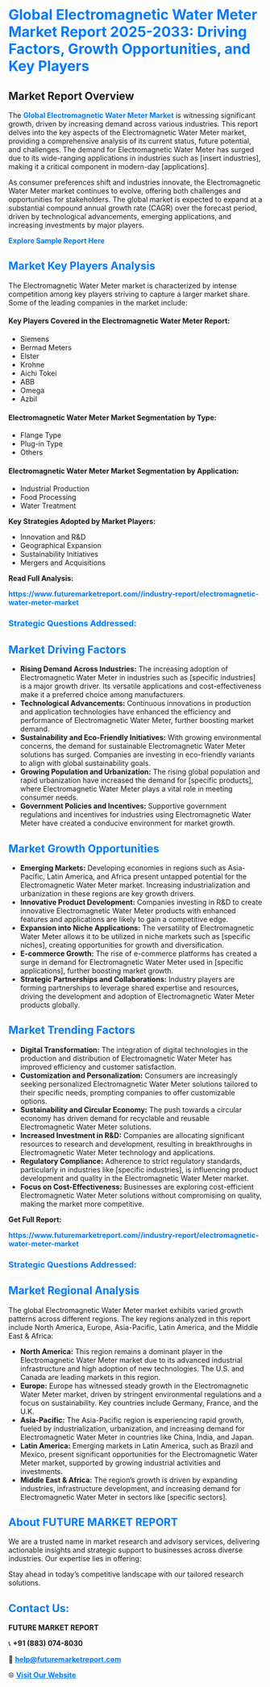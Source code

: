 <h1 style="color: #007BFF;">Global Electromagnetic Water Meter Market Report 2025-2033: Driving Factors, Growth Opportunities, and Key Players</h1>

<section id="overview">
<h2>Market Report Overview</h2>
<p>The <a href="https://www.futuremarketreport.com//industry-report/electromagnetic-water-meter-market" style="color: #007BFF; text-decoration: none;"><strong>Global Electromagnetic Water Meter Market</strong></a> is witnessing significant growth, driven by increasing demand across various industries. This report delves into the key aspects of the Electromagnetic Water Meter market, providing a comprehensive analysis of its current status, future potential, and challenges. The demand for Electromagnetic Water Meter has surged due to its wide-ranging applications in industries such as [insert industries], making it a critical component in modern-day [applications].</p>
<p>As consumer preferences shift and industries innovate, the Electromagnetic Water Meter market continues to evolve, offering both challenges and opportunities for stakeholders. The global market is expected to expand at a substantial compound annual growth rate (CAGR) over the forecast period, driven by technological advancements, emerging applications, and increasing investments by major players.</p>
</section>

<section id="overview">
<p><a href="https://www.futuremarketreport.com//request-sample/reportId=81194" style="color: #007BFF; text-decoration: none;"><strong>Explore Sample Report Here</strong></a></p>
</section>

<section id="key-players">
<h2 style="color: #007BFF;">Market Key Players Analysis</h2>
<p>The Electromagnetic Water Meter market is characterized by intense competition among key players striving to capture a larger market share. Some of the leading companies in the market include:</p>
<h4>Key Players Covered in the Electromagnetic Water Meter Report:</h4>
<ul><li>Siemens</li><li>Bermad Meters</li><li>Elster</li><li>Krohne</li><li>Aichi Tokei</li><li>ABB</li><li>Omega</li><li>Azbil</li></ul>
<h4>Electromagnetic Water Meter Market Segmentation by Type:</h4>
<ul><li>Flange Type</li><li>Plug-in Type</li><li>Others</li></ul>

<h4>Electromagnetic Water Meter Market Segmentation by Application:</h4>
<ul><li>Industrial Production</li><li>Food Processing</li><li>Water Treatment</li></ul>
<p><strong>Key Strategies Adopted by Market Players:</strong></p>
<ul>
<li>Innovation and R&D</li>
<li>Geographical Expansion</li>
<li>Sustainability Initiatives</li>
<li>Mergers and Acquisitions</li>
</ul>
</section>

<section>
<p><strong>Read Full Analysis: </strong></p><a href="https://www.futuremarketreport.com//industry-report/electromagnetic-water-meter-market" style="color: #007BFF; text-decoration: none;"><strong>https://www.futuremarketreport.com//industry-report/electromagnetic-water-meter-market</strong></a>
<h3 style="color: #007BFF;">Strategic Questions Addressed:</h3>
</section>

<section id="driving-factors">
<h2 style="color: #007BFF;">Market Driving Factors</h2>
<ul>
<li><strong>Rising Demand Across Industries:</strong> The increasing adoption of Electromagnetic Water Meter in industries such as [specific industries] is a major growth driver. Its versatile applications and cost-effectiveness make it a preferred choice among manufacturers.</li>
<li><strong>Technological Advancements:</strong> Continuous innovations in production and application technologies have enhanced the efficiency and performance of Electromagnetic Water Meter, further boosting market demand.</li>
<li><strong>Sustainability and Eco-Friendly Initiatives:</strong> With growing environmental concerns, the demand for sustainable Electromagnetic Water Meter solutions has surged. Companies are investing in eco-friendly variants to align with global sustainability goals.</li>
<li><strong>Growing Population and Urbanization:</strong> The rising global population and rapid urbanization have increased the demand for [specific products], where Electromagnetic Water Meter plays a vital role in meeting consumer needs.</li>
<li><strong>Government Policies and Incentives:</strong> Supportive government regulations and incentives for industries using Electromagnetic Water Meter have created a conducive environment for market growth.</li>
</ul>
</section>

<section id="growth-opportunities">
<h2 style="color: #007BFF;">Market Growth Opportunities</h2>
<ul>
<li><strong>Emerging Markets:</strong> Developing economies in regions such as Asia-Pacific, Latin America, and Africa present untapped potential for the Electromagnetic Water Meter market. Increasing industrialization and urbanization in these regions are key growth drivers.</li>
<li><strong>Innovative Product Development:</strong> Companies investing in R&D to create innovative Electromagnetic Water Meter products with enhanced features and applications are likely to gain a competitive edge.</li>
<li><strong>Expansion into Niche Applications:</strong> The versatility of Electromagnetic Water Meter allows it to be utilized in niche markets such as [specific niches], creating opportunities for growth and diversification.</li>
<li><strong>E-commerce Growth:</strong> The rise of e-commerce platforms has created a surge in demand for Electromagnetic Water Meter used in [specific applications], further boosting market growth.</li>
<li><strong>Strategic Partnerships and Collaborations:</strong> Industry players are forming partnerships to leverage shared expertise and resources, driving the development and adoption of Electromagnetic Water Meter products globally.</li>
</ul>
</section>

<section id="trending-factors">
<h2 style="color: #007BFF;">Market Trending Factors</h2>
<ul>
<li><strong>Digital Transformation:</strong> The integration of digital technologies in the production and distribution of Electromagnetic Water Meter has improved efficiency and customer satisfaction.</li>
<li><strong>Customization and Personalization:</strong> Consumers are increasingly seeking personalized Electromagnetic Water Meter solutions tailored to their specific needs, prompting companies to offer customizable options.</li>
<li><strong>Sustainability and Circular Economy:</strong> The push towards a circular economy has driven demand for recyclable and reusable Electromagnetic Water Meter solutions.</li>
<li><strong>Increased Investment in R&D:</strong> Companies are allocating significant resources to research and development, resulting in breakthroughs in Electromagnetic Water Meter technology and applications.</li>
<li><strong>Regulatory Compliance:</strong> Adherence to strict regulatory standards, particularly in industries like [specific industries], is influencing product development and quality in the Electromagnetic Water Meter market.</li>
<li><strong>Focus on Cost-Effectiveness:</strong> Businesses are exploring cost-efficient Electromagnetic Water Meter solutions without compromising on quality, making the market more competitive.</li>
</ul>
</section>

<section>
<p><strong>Get Full Report: </strong></p><a href="https://www.futuremarketreport.com//industry-report/electromagnetic-water-meter-market" style="color: #007BFF; text-decoration: none;"><strong>https://www.futuremarketreport.com//industry-report/electromagnetic-water-meter-market</strong></a>
<h3 style="color: #007BFF;">Strategic Questions Addressed:</h3>
</section>


<section id="regional-analysis">
<h2 style="color: #007BFF;">Market Regional Analysis</h2>
<p>The global Electromagnetic Water Meter market exhibits varied growth patterns across different regions. The key regions analyzed in this report include North America, Europe, Asia-Pacific, Latin America, and the Middle East & Africa:</p>
<ul>
<li><strong>North America:</strong> This region remains a dominant player in the Electromagnetic Water Meter market due to its advanced industrial infrastructure and high adoption of new technologies. The U.S. and Canada are leading markets in this region.</li>
<li><strong>Europe:</strong> Europe has witnessed steady growth in the Electromagnetic Water Meter market, driven by stringent environmental regulations and a focus on sustainability. Key countries include Germany, France, and the U.K.</li>
<li><strong>Asia-Pacific:</strong> The Asia-Pacific region is experiencing rapid growth, fueled by industrialization, urbanization, and increasing demand for Electromagnetic Water Meter in countries like China, India, and Japan.</li>
<li><strong>Latin America:</strong> Emerging markets in Latin America, such as Brazil and Mexico, present significant opportunities for the Electromagnetic Water Meter market, supported by growing industrial activities and investments.</li>
<li><strong>Middle East & Africa:</strong> The region’s growth is driven by expanding industries, infrastructure development, and increasing demand for Electromagnetic Water Meter in sectors like [specific sectors].</li>
</ul>
</section>

<footer>
<h2 style="color: #007BFF;">About FUTURE MARKET REPORT</h2>
<p>We are a trusted name in market research and advisory services, delivering actionable insights and strategic support to businesses across diverse industries. Our expertise lies in offering:</p>

<p>Stay ahead in today’s competitive landscape with our tailored research solutions.</p>

<h2 style="color: #007BFF;">Contact Us:</h2>
<p><strong>FUTURE MARKET REPORT</strong></p>
<p>📞 <strong>+91 (883) 074-8030</strong></p>
<p>📧 <strong><a href="mailto:help@futuremarketreport.com" style="color: #007BFF;">help@futuremarketreport.com</a></strong></p>
<p>🌐 <strong><a href="https://www.futuremarketreport.com/" style="color: #007BFF;">Visit Our Website</a></strong></p>
</footer>